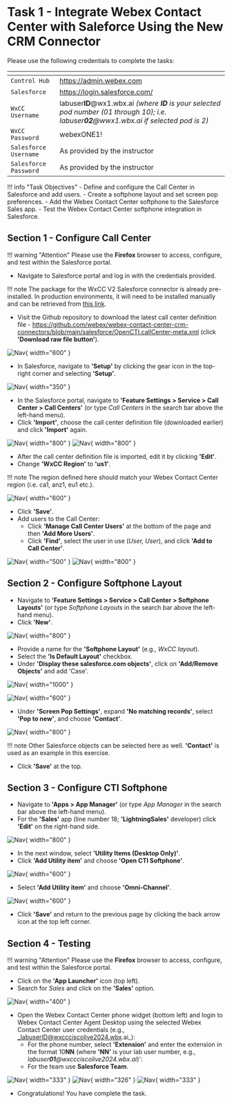 # Task 1 - Integrate Webex Contact Center with Saleforce Using the New CRM Connector



Please use the following credentials to complete the tasks:

| <!-- -->                  | <!-- -->         |
| ------------------------- | ---------------- |
| `Control Hub`             | <a href="https://admin.webex.com" target="_blank">https://admin.webex.com</a> |
| `Salesforce`   | <a href="https://login.salesforce.com" target="_blank">https://login.salesforce.com/</a> |
| `WxCC Username`       | labuser**ID**@wx1.wbx.ai     _(where **ID** is your selected pod number (01 through 10); i.e. labuser**02**@wwx1.wbx.ai if selected pod is 2)_       |
| `WxCC Password`       | webexONE1!         |
| `Salesforce Username`       | As provided by the instructor       |
| `Salesforce Password`       | As provided by the instructor       |


!!! info "Task Objectives"
	- Define and configure the Call Center in Salesforce and add users.
	- Create a softphone layout and set screen pop preferences.
	- Add the Webex Contact Center softphone to the Salesforce Sales app.
	- Test the Webex Contact Center softphone integration in Salesforce.
 
## **Section 1 - Configure Call Center**

!!! warning "Attention"
	Please use the **Firefox** browser to access, configure, and test within the Salesforce portal.

- Navigate to Salesforce portal and log in with the credentials provided.

!!! note
	The package for the WxCC V2 Salesforce connector is already pre-installed. In production environments, it will need to be installed manually and can be retrieved from <a href="https://login.salesforce.com/packaging/installPackage.apexp?p0=04tUl000000VK45IAG" target="_blank">this link</a>.

- Visit the Github repository to download the latest call center definition file - <a href="https://github.com/webex/webex-contact-center-crm-connectors/blob/main/salesforce/OpenCTI.callCenter-meta.xml" target="_blank">https://github.com/webex/webex-contact-center-crm-connectors/blob/main/salesforce/OpenCTI.callCenter-meta.xml</a> (click **'Download raw file button'**).


![Nav](./assets/t1s1p1.png){ width="600" }

- In Salesforce, navigate to **'Setup'** by clicking the gear icon in the top-right corner and selecting **'Setup'**.

![Nav](./assets/t2s1p1.png){ width="350" }

- In the Salesforce portal, navigate to **'Feature Settings > Service > Call Center > Call Centers'** (or type _Call Centers_ in the search bar above the left-hand menu).
- Click **'Import'**, choose the call center definition file (downloaded earlier) and click **'Import'** again.

![Nav](./assets/t1s1p1b.png){ width="800" }
![Nav](./assets/t1s1p3.png){ width="800" }

- After the call center definition file is imported, edit it by clicking **'Edit'**.
- Change **'WxCC Region'** to **'us1'**.

!!! note
	The region defined here should match your Webex Contact Center region (i.e. ca1, anz1, eu1 etc.).

![Nav](./assets/t1s1p4.png){ width="600" }

- Click **'Save'**.
- Add users to the Call Center:
	- Click **'Manage Call Center Users'** at the bottom of the page and then **'Add More Users'**.
	- Click **'Find'**, select the user in use (_User, User_), and click **'Add to Call Center'**.

![Nav](./assets/t1s1p5.png){ width="500" }
![Nav](./assets/t1s1p7.png){ width="800" }



## **Section 2 - Configure Softphone Layout**

- Navigate to **'Feature Settings > Service > Call Center > Softphone Layouts'** (or type _Softphone Layouts_ in the search bar above the left-hand menu).
- Click **'New'**.

![Nav](./assets/t1s1p8.png){ width="800" }

- Provide a name for the **'Softphone Layout'** (e.g., _WxCC layout_).
- Select the **'Is Default Layout'** checkbox.
- Under **'Display these salesforce.com objects'**, click on **'Add/Remove Objects'** and add 'Case'. 

![Nav](./assets/t1s1p9a.png){ width="1000" }

![Nav](./assets/t1s1p9.png){ width="600" }

- Under **'Screen Pop Settings'**, expand **'No matching records'**, select **'Pop to new'**, and choose **'Contact'**.

![Nav](./assets/t1s1p10.png){ width="800" }

!!! note
	Other Salesforce objects can be selected here as well. **'Contact'** is used as an example in this exercise. 

- Click **'Save'** at the top.



## **Section 3 - Configure CTI Softphone**

- Navigate to **'Apps > App Manager'** (or type _App Manager_ in the search bar above the left-hand menu).
- For the **'Sales'** app (line number 18; **'LightningSales'** developer) click **'Edit'** on the right-hand side.

![Nav](./assets/t1s1p11.png){ width="800" }

- In the next window, select **'Utility Items (Desktop Only)'**.
- Click **'Add Utility item'** and choose **'Open CTI Softphone'**.

![Nav](./assets/t1s1p12.png){ width="600" }

- Select **'Add Utility item'** and choose **'Omni-Channel'**.

![Nav](./assets/t1s1p13.png){ width="600" }

- Click **'Save'** and return to the previous page by clicking the back arrow icon at the top left corner.



## **Section 4 - Testing**

!!! warning "Attention"
	Please use the **Firefox** browser to access, configure, and test within the Salesforce portal.

- Click on the **'App Launcher'** icon (top left).
- Search for _Sales_ and click on the **'Sales'** option.

![Nav](./assets/t1s2p1.png){ width="400" }

- Open the Webex Contact Center phone widget (bottom left) and login to Webex Contact Center Agent Desktop using the selected Webex Contact Center user credentials (e.g., _labuserID@wxccciscolive2024.wbx.ai_):
  	- For the phone number, select **'Extension'** and enter the extension in the format 10**NN** (where **'NN'** is your lab user number, e.g., _labuser**01**@wxccciscolive2024.wbx.ai_)':
	- For the team use **Salesforce Team**. 

![Nav](./assets/t1s2p2.png){ width="333" }
![Nav](./assets/t1s2p3a.png){ width="326" }
![Nav](./assets/t1s2p4.png){ width="333" }

- Congratulations! You have complete the task.
